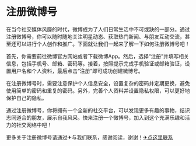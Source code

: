 # 注册微博号

在当今社交媒体风靡的时代，微博成为了人们日常生活中不可或缺的一部分。通过注册微博号，你可以随时随地关注明星动态、获取热门新闻、与朋友互动交流，甚至还可以进行个人创作和推广。下面就让我们一起来了解一下如何注册微博号吧！

首先，你需要前往微博官方网站或者下载微博App。然后，选择“注册”并填写相关信息，包括手机号、邮箱、密码等。接着，按照提示完成手机验证或邮箱验证，设置用户名和个人资料，最后点击“注册”即可成功创建微博号。

在注册微博号时，需要注意保护个人信息安全，设置复杂的密码并定期更换，避免使用简单的密码和重复的密码。另外，完善个人资料并设置隐私权限，可以更好地保护自己的隐私。

通过注册微博号，你将拥有一个全新的社交平台，可以发现更多有趣的事物，结识志同道合的朋友，展示自我风采。快来注册一个微博号，加入到这个充满乐趣和活力的社交网络中吧！

更多关于注册微博号请通过✈与我们联系，感谢阅读，谢谢！[✈点这里联系](https://www.k02.cc)
